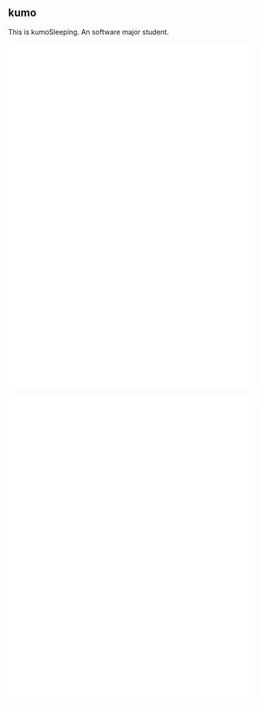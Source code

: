 ## kumo

This is kumoSleeping. An software major student.

<div align="center">

![GitHub Metrics](https://github.com/kumoSleeping/kumoSleeping/blob/main/github-metrics.svg)

![GitHub Activity Metrics](https://github.com/kumoSleeping/kumoSleeping/blob/main/github-metrics-activity.svg)

</div>


